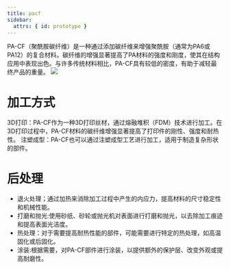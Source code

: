 ```yaml
---
title: pacf
sidebar:
  attrs: { id: prototype }
---
```


PA-CF（聚酰胺碳纤维）是一种通过添加碳纤维来增强聚酰胺（通常为PA6或PA12）的复合材料。碳纤维的增强显著提高了PA材料的强度和刚度，使其在结构应用中表现出色。与许多传统材料相比，PA-CF具有较低的密度，有助于减轻最终产品的重量。
![](https://nexmaker-profabx.oss-cn-hangzhou.aliyuncs.com/img-hwj/20241204131441987.png)
# 加工方式
3D打印：PA-CF作为一种3D打印丝材，通过熔融堆积（FDM）技术进行加工。在3D打印过程中，PA-CF材料的碳纤维增强显著提高了打印件的刚性、强度和耐热性。
注塑成型：PA-CF也可以通过注塑成型工艺进行加工，适用于制造复杂形状的部件。
# 后处理
* 退火处理；通过加热来消除加工过程中产生的内应力，提高材料的尺寸稳定性和机械性能。
* 打磨和抛光:使用砂纸、砂轮或抛光机对表面进行打磨和抛光，以去除加工痕迹和提高表面光洁度。
* 热处理：对于需要提高耐热性能的部件，可能需要进行特定的热处理，如高温固化或后固化。
* 涂装:根据需要，对PA-CF部件进行涂装，以提供额外的保护层、改变外观或提高耐磨性。